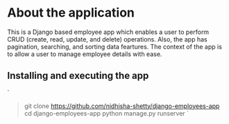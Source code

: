 # About the application
This is a Django based employee app which enables a user to perform CRUD (create, read, update, and delete) operations. Also, the app has pagination, searching, and sorting data feartures.
The context of the app is to allow a user to manage employee details with ease.

## Installing and executing the app
`
> git clone https://github.com/nidhisha-shetty/django-employees-app
> cd django-employees-app
> python manage.py runserver
`
